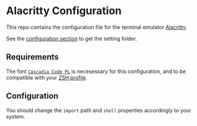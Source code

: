 # Alacritty Configuration

This repo contains the configuration file for the terminal emulator [Alacritty](https://github.com/alacritty/alacritty).

See the [configuration section](https://github.com/alacritty/alacritty#configuration) to get the setting folder.

## Requirements

The font [`Cascadia Code PL`](https://github.com/microsoft/cascadia-code) is necesessary for this configuration, and to be compatible with your [ZSH profile](https://gist.github.com/Cynnexis/dd2bfa67da5087482dd8f0228df37e25).

## Configuration

You should change the `import` path and `shell` properties accordingly to your system.
